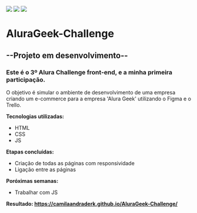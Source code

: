 ![](https://camilaandraderk.github.io/AluraGeek-Challenge/assets/img/Vector-logo.svg)
![](https://camilaandraderk.github.io/AluraGeek-Challenge/assets/img/AluraGeek-alura.svg)
![](https://camilaandraderk.github.io/AluraGeek-Challenge/assets/img/AluraGeek-geek.svg)

# AluraGeek-Challenge

## --Projeto em desenvolvimento--


### Este é o 3º Alura Challenge front-end, e a minha primeira participação.

O objetivo é simular o ambiente de desenvolvimento de uma empresa criando um e-commerce para a empresa 'Alura Geek' utilizando o Figma e o Trello.


**Tecnologias utilizadas:**
- HTML
- CSS
- JS


**Etapas concluídas:**
- Criação de todas as páginas com responsividade
- Ligação entre as páginas

**Poróximas semanas:**
- Trabalhar com JS



**Resultado: https://camilaandraderk.github.io/AluraGeek-Challenge/**
